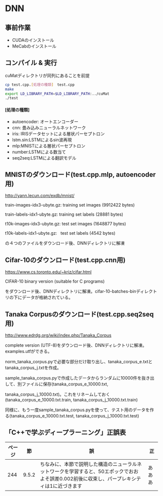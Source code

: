 # DNN

## 事前作業
* CUDAのインストール
* MeCabのインストール

## コンパイル & 実行
cuMatディレクトリが同列にあることを前提
```bash
cp test.cpp.[処理の種類]　test.cpp
make
export LD_LIBRARY_PATH=$LD_LIBRARY_PATH:../cuMat
./test
```
#### [処理の種類]
* autoencoder: オートエンコーダー
* cnn: 畳み込みニューラルネットワーク
* iris: IRISデータセットによる層状パーセプトロン
* lstm.sin:LSTMによるsin波再現
* mlp:MNISTによる層状パーセプトロン
* number:LSTMによる数当て
* seq2seq:LSTMによる翻訳モデル

## MNISTのダウンロード(test.cpp.mlp, autoencoder用)
http://yann.lecun.com/exdb/mnist/

train-images-idx3-ubyte.gz:  training set images (9912422 bytes) 

train-labels-idx1-ubyte.gz:  training set labels (28881 bytes) 

t10k-images-idx3-ubyte.gz:   test set images (1648877 bytes) 

t10k-labels-idx1-ubyte.gz:   test set labels (4542 bytes)

の４つのファイルをダウンロード後、DNNディレクトリに解凍

## Cifar-10のダウンロード(test.cpp.cnn用)
https://www.cs.toronto.edu/~kriz/cifar.html

CIFAR-10 binary version (suitable for C programs)

をダウンロード後、DNNディレクトリに解凍。cifar-10-batches-binディレクトリの下にデータが格納されている。

## Tanaka Corpusのダウンロード(test.cpp.seq2seq用)
http://www.edrdg.org/wiki/index.php/Tanaka_Corpus

complete version (UTF-8)をダウンロード後、DNNディレクトリに解凍。examples.utfができる。

norm_tanaka_corpus.pyで必要な部分だけ取り出し、tanaka_corpus_e.txtとtanaka_corpus_j.txtを作成。

sample_tanaka_corpus.pyで作成したデータからランダムに10000件を抜き出して、別ファイルに保存(tanaka_corpus_e_10000.txt, 

tanaka_corpus_j_10000.txt)。これをリネームしておく(tanaka_corpus_e_10000.txt.train, tanaka_corpus_j_10000.txt.train)

同様に、もう一度sample_tanaka_corpus.pyを使って、テスト用のデータを作る(tanaka_corpus_e_10000.txt.test, tanaka_corpus_j_10000.txt.test)

## 「C++で学ぶディープラーニング」正誤表
|ページ|節|誤|正|
|---|-----|----------------------------------|------------------------------------|
|244|9.5.2|ちなみに、本節で説明した構造のニューラルネットワークを学習すると、50エポックでおおよそ誤差0.002前後に収束し、パープレキシティは1に近づきます|あああ|

